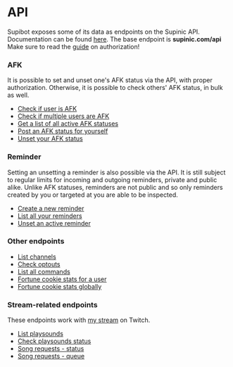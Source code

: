 # API
Supibot exposes some of its data as endpoints on the Supinic API.
Documentation can be found [here](https://supinic.com/api). The base endpoint is **supinic.com/api**
Make sure to read the [guide](https://supinic.com/api/#api-_) on authorization!

### AFK
It is possible to set and unset one's AFK status via the API, with proper authorization.
Otherwise, it is possible to check others' AFK status, in bulk as well.

 - [Check if user is AFK](https://supinic.com/api/#api-Bot-CheckAFK)
 - [Check if multiple users are AFK](https://supinic.com/api/#api-Bot-CheckMultipleAFK)
 - [Get a list of all active AFK statuses](https://supinic.com/api/#api-Bot-GetAFK)
 - [Post an AFK status for yourself](https://supinic.com/api/#api-Bot-PostAFK)
 - [Unset your AFK status](https://supinic.com/api/#api-Bot-UnsetAFK)

### Reminder
Setting an unsetting a reminder is also possible via the API. 
It is still subject to regular limits for incoming and outgoing reminders, private and public alike.
Unlike AFK statuses, reminders are not public and so only reminders created by you or targeted at you are able to be inspected.

 - [Create a new reminder](https://supinic.com/api/#api-Bot-CreateReminder)
 - [List all your reminders](https://supinic.com/api/#api-Bot-ListReminders)
 - [Unset an active reminder](https://supinic.com/api/#api-Bot-UnsetReminder)
  
### Other endpoints
- [List channels](https://supinic.com/api/#api-Bot-GetChannelList)
- [Check optouts](https://supinic.com/api/#api-Bot-CheckFilterStatus)
- [List all commands](https://supinic.com/api/#api-Bot-GetCommandList)
- [Fortune cookie stats for a user](https://supinic.com/api/#api-Bot-GetCookieStatus)
- [Fortune cookie stats globally](https://supinic.com/api/#api-Bot-ListCookieStats)

### Stream-related endpoints
These endpoints work with [my stream](https://twitch.tv/supinic) on Twitch.

- [List playsounds](https://supinic.com/api/#api-Stream-GetPlaysoundList)
- [Check playsounds status](https://supinic.com/api/#api-Stream-GetPlaysoundEnabled)
- [Song requests - status](https://supinic.com/api/#api-Stream-GetSongRequestQueue)
- [Song requests - queue](https://supinic.com/api/#api-Stream-GetSongRequestState)
